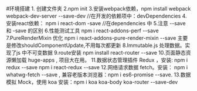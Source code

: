 #环境搭建
    1. 创建文件夹
    2.npm init
    3.安装webpack依赖，npm install webpack webpack-dev-server  --save-dev //在开发的依赖项中：devDependencies
    4.安装react依赖： npm i react-dom -save  //在dependencies 中
    5.注意 --save 和 -save  的区别
    6.性能测试工具  npm i react-addons-perf --save
    7.PureRenderMixin 优化 npm i react-addons-pure-render-mixin --save
        主要是修改shouldComponentUpdate,不用每次都更新
    8.Immutable.js 处理数据。实现了js 中不可变数据
    9.route安装 npm install react-router --save
    10.页面静态资源懒加载 huge-apps , 项目大在用。
    11.数据状态管理插件 Redux ，安装: npm i redux --save  npm i react-redux --save
    12.网络请求数据 fetch。安装： npm i whatwg-fetch --save ,
                兼容老版本浏览器：npm i es6-promise --save.
    13.数据模拟 Mock，使用 koa 安装：npm i koa koa-body koa-router --save-dev

